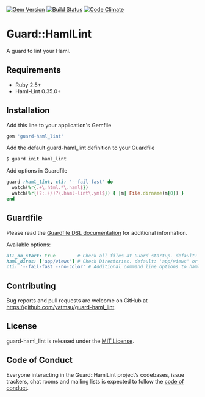 [![Gem Version](https://badge.fury.io/rb/guard-haml_lint.svg)](https://badge.fury.io/rb/guard-haml_lint)
[![Build Status](https://github.com/yatmsu/guard-haml-lint/actions/workflows/tests.yml/badge.svg?branch=master)](https://github.com/yatmsu/guard-haml-lint/actions/workflows/tests.yml?branch=master)
[![Code Climate](https://codeclimate.com/github/yatmsu/guard-haml-lint/badges/gpa.svg)](https://codeclimate.com/github/yatmsu/guard-haml-lint)

# Guard::HamlLint

A guard to lint your Haml.

## Requirements

* Ruby 2.5+
* Haml-Lint 0.35.0+

## Installation

Add this line to your application's Gemfile

```ruby
gem 'guard-haml_lint'
```

Add the default guard-haml_lint definition to your Guardfile

```bash
$ guard init haml_lint
```

Add options in Guardfile

```ruby
guard :haml_lint, cli: '--fail-fast' do
  watch(%r{.+\.html.*\.haml$})
  watch(%r{(?:.+/)?\.haml-lint\.yml$}) { |m| File.dirname(m[0]) }
end
```

## Guardfile

Please read the [Guardfile DSL documentation](https://github.com/guard/guard#readme) for additional information.

Available options:

```ruby
all_on_start: true        # Check all files at Guard startup. default: true
haml_dires: ['app/views'] # Check Directories. default: 'app/views' or '.'
cli: '--fail-fast --no-color' # Additional command line options to haml-lint. default: nil
```

## Contributing

Bug reports and pull requests are welcome on GitHub at https://github.com/yatmsu/guard-haml_lint.

## License

guard-haml_lint is released under the [MIT License](https://opensource.org/licenses/MIT).

## Code of Conduct

Everyone interacting in the Guard::HamlLint project’s codebases, issue trackers, chat rooms and mailing lists is expected to follow the [code of conduct](https://github.com/yatmsu/guard-haml-lint/blob/master/CODE_OF_CONDUCT.md).
